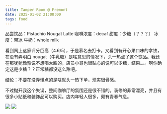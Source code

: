 ```yaml
---
title: Tamper Room @ Fremont
date: 2025-01-02 21:00:00
tags: food
---
```


品尝饮品：Pistachio Nougat Latte
咖啡浓度：decaf
甜度：少糖（？？？）
冰度：带冰
牛奶：whole milk

看到网上这家评分巨高（4.6/5），于是慕名去打卡。又看到有开心果口味的拿铁，在没有弄明白 nougat（牛乳糖）是啥意思的情况下，头一热点了这个饮品。我还在那犹犹豫豫说不想喝太甜的，店员小哥也很贴心的说可以少糖，结果。。。啊你确定这是少糖？？正常糖都没这么甜吧。

结论：不要在没弄懂点的是啥就头一热下单，现实很骨感。

不过抛开我这个失误，整间咖啡厅的氛围还是很不错的。装修的非常漂亮，并且有很多小贴纸和装饰品可以购买。店内年轻人很多，颇有青春气息。

![](image1.jpg)
![](image2.jpg)
